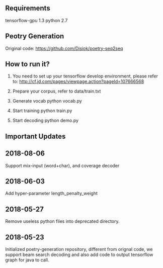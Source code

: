## Requirements ##
tensorflow-gpu 1.3
python 2.7

## Peotry Generation ##
Original code: https://github.com/Disiok/poetry-seq2seq

## How to run it? ##
1) You need to set up your tensorflow develop environment, please refer to: http://cf.jd.com/pages/viewpage.action?pageId=107666568

2) Prepare your corpus, refer to data/train.txt

3) Generate vocab
   python vocab.py

4) Start training
   python train.py

5) Start decoding
   python demo.py   

## Important Updates ##
## 2018-08-06 ##
Support mix-input (word+char), and coverage decoder

## 2018-06-03 ##
Add hyper-parameter length_penalty_weight

## 2018-05-27 ##
Remove useless python files into deprecated directory.

## 2018-05-23 ##
Initialized poetry-generation repository, different from orignal code, we support beam search decoding and also add code to output tensorflow graph for java to call.

